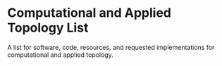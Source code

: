 # Computational and Applied Topology List

A list for software, code, resources, and requested implementations for computational and applied topology.
